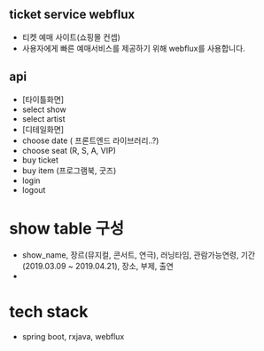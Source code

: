 ## ticket service webflux
- 티켓 예매 사이트(쇼핑몰 컨셉)
- 사용자에게 빠른 예매서비스를 제공하기 위해 webflux를 사용합니다. 

## api
- [타이틀화면]
- select show
- select artist
- [디테일화면] 
- choose date ( 프론트엔드 라이브러리..?)
- choose seat (R, S, A, VIP)
- buy ticket
- buy item (프로그램북, 굿즈)
- login
- logout


# show table 구성
- show_name, 장르(뮤지컬, 콘서트, 연극), 러닝타임, 관람가능연령, 기간(2019.03.09 ~ 2019.04.21), 장소, 부제, 출연 
- 

# tech stack
- spring boot, rxjava, webflux  
